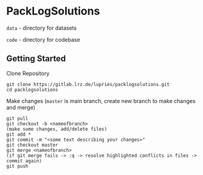 # PackLogSolutions

`data` - directory for datasets

`code` - directory for codebase

## Getting Started

Clone Repository
```
git clone https://gitlab.lrz.de/lupries/packlogsolutions.git
cd packlogsolutions
```

Make changes
(`master` is main branch, create new branch to make changes and merge)
```
git pull
git checkout -b <nameofbranch>
(make some changes, add/delete files)
git add *
git commit -m "<some text describing your changes>"
git checkout master
git merge <nameofbranch>
(if git merge fails -> :q -> resolve highlighted conflicts in files -> commit again)
git push
```
